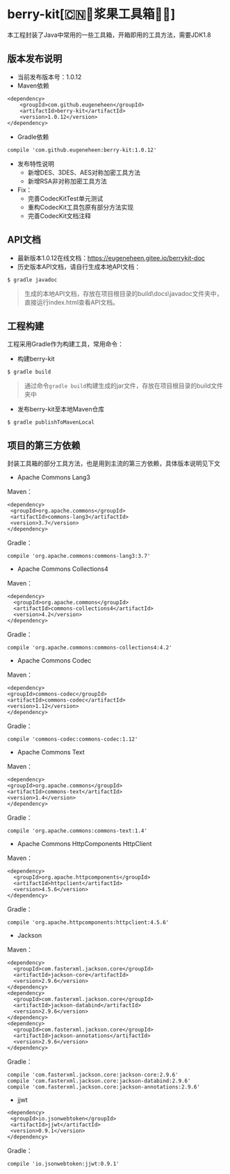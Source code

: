 # berry-kit[:cn::strawberry:浆果工具箱:cherries::grapes:]
本工程封装了Java中常用的一些工具箱，开箱即用的工具方法，需要JDK1.8

## 版本发布说明
- 当前发布版本号：1.0.12
- Maven依赖
```
<dependency>
    <groupId>com.github.eugeneheen</groupId>
    <artifactId>berry-kit</artifactId>
    <version>1.0.12</version>
</dependency>
```
- Gradle依赖
```
compile 'com.github.eugeneheen:berry-kit:1.0.12'
```
- 发布特性说明
  -  新增DES、3DES、AES对称加密工具方法
  -  新增RSA非对称加密工具方法
- Fix：
  - 完善CodecKitTest单元测试
  - 重构CodecKit工具包原有部分方法实现
  - 完善CodecKit文档注释

## API文档
- 最新版本1.0.12在线文档：https://eugeneheen.gitee.io/berrykit-doc
- 历史版本API文档，请自行生成本地API文档：
```
$ gradle javadoc
```
>生成的本地API文档，存放在项目根目录的build\docs\javadoc文件夹中，直接运行index.html查看API文档。

## 工程构建
工程采用Gradle作为构建工具，常用命令：
- 构建berry-kit
```
$ gradle build
```
> 通过命令```gradle build```构建生成的jar文件，存放在项目根目录的build文件夹中

- 发布berry-kit至本地Maven仓库
```
$ gradle publishToMavenLocal
```

## 项目的第三方依赖
封装工具箱的部分工具方法，也是用到主流的第三方依赖，具体版本说明见下文

- Apache Commons Lang3

Maven：
```
<dependency>
 <groupId>org.apache.commons</groupId>
 <artifactId>commons-lang3</artifactId>
 <version>3.7</version>
</dependency>
```

Gradle：
```
compile 'org.apache.commons:commons-lang3:3.7'
```
 
- Apache Commons Collections4
 
Maven：
```
<dependency>
  <groupId>org.apache.commons</groupId>
  <artifactId>commons-collections4</artifactId>
  <version>4.2</version>
</dependency>
```

Gradle：
```
compile 'org.apache.commons:commons-collections4:4.2'
```
 
- Apache Commons Codec

Maven：
```
<dependency>
<groupId>commons-codec</groupId>
<artifactId>commons-codec</artifactId>
<version>1.12</version>
</dependency>
```

Gradle：
```
compile 'commons-codec:commons-codec:1.12'
```
 
- Apache Commons Text

Maven：
```
<dependency>
<groupId>org.apache.commons</groupId>
<artifactId>commons-text</artifactId>
<version>1.4</version>
</dependency>
```

Gradle：
```
compile 'org.apache.commons:commons-text:1.4'
```
 
- Apache Commons HttpComponents HttpClient

Maven：
```
<dependency>
  <groupId>org.apache.httpcomponents</groupId>
  <artifactId>httpclient</artifactId>
  <version>4.5.6</version>
</dependency>
```

Gradle：
```
compile 'org.apache.httpcomponents:httpclient:4.5.6'
```

- Jackson

Maven：
```
<dependency>
  <groupId>com.fasterxml.jackson.core</groupId>
  <artifactId>jackson-core</artifactId>
  <version>2.9.6</version>
</dependency>
<dependency>
  <groupId>com.fasterxml.jackson.core</groupId>
  <artifactId>jackson-databind</artifactId>
  <version>2.9.6</version>
</dependency>
<dependency>
  <groupId>com.fasterxml.jackson.core</groupId>
  <artifactId>jackson-annotations</artifactId>
  <version>2.9.6</version>
</dependency>
```

Gradle：
```
compile 'com.fasterxml.jackson.core:jackson-core:2.9.6'
compile 'com.fasterxml.jackson.core:jackson-databind:2.9.6'
compile 'com.fasterxml.jackson.core:jackson-annotations:2.9.6'
```

- jjwt
```
<dependency>
 <groupId>io.jsonwebtoken</groupId>
 <artifactId>jjwt</artifactId>
 <version>0.9.1</version>
</dependency>
```

Gradle：
```
compile 'io.jsonwebtoken:jjwt:0.9.1'
```
